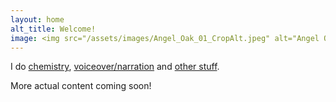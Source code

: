 ```yaml
---
layout: home
alt_title: Welcome!
image: <img src="/assets/images/Angel_Oak_01_CropAlt.jpeg" alt="Angel Oak, Charleston, SC" width="1599" height="807">
---
```


I do [chemistry](/chemistry.md), [voiceover/narration](/vo.md) and [other stuff](otherstuff.md).

More actual content coming soon!
